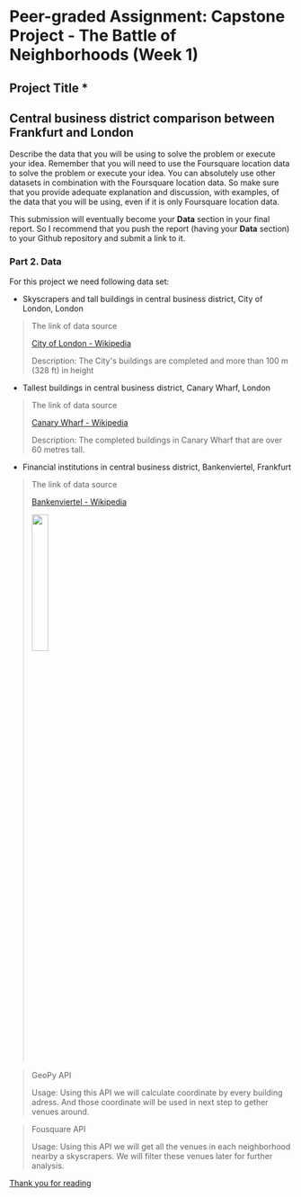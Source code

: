 # Peer-graded Assignment: Capstone Project - The Battle of Neighborhoods (Week 1)

## Project Title *
## Central business district comparison between Frankfurt and London

Describe the data that you will be using to solve the problem or execute your idea. Remember that you will need to use the 
Foursquare location data to solve the problem or execute your idea. You can absolutely use other datasets in combination with 
the Foursquare location data. So make sure that you provide adequate explanation and discussion, with examples, of the data that you will be using, even if it is only Foursquare location data.

This submission will eventually become your __Data__ section in your final report. So I recommend that you push the report (having your __Data__ section) to your Github repository and submit a link to it.

### Part 2. Data

For this project we need following data set:

- Skyscrapers and tall buildings in central business district, City of London, London

> The link of data source 
>
> [City of London - Wikipedia](https://en.wikipedia.org/wiki/City_of_London)
>
> Description: The City's buildings are completed and more than 100 m (328 ft) in height   

- Tallest buildings in central business district, Canary Wharf, London

> The link of data source 
> 
> [Canary Wharf - Wikipedia](https://en.wikipedia.org/wiki/Canary_Wharf)
>
> Description: The completed buildings in Canary Wharf that are over 60 metres tall. 

- Financial institutions in central business district, Bankenviertel, Frankfurt 

> The link of data source 
>
> [Bankenviertel - Wikipedia](https://en.wikipedia.org/wiki/Bankenviertel) 
>
> <img src="https://upload.wikimedia.org/wikipedia/commons/thumb/4/48/Eurotower-04-09.jpg/330px-Eurotower-04-09.jpg" width="25%">

> GeoPy API
>
> Usage: Using this API we will calculate coordinate by every building adress. And those coordinate will be used in next step to gether venues around. 

> Fousquare API
>
> Usage: Using this API we will get all the venues in each neighborhood nearby a skyscrapers. We will filter these venues later for further analysis.

<ins>Thank you for reading</ins>
